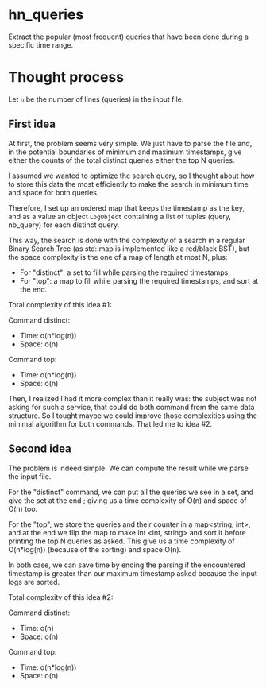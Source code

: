 # hn_queries
Extract the popular (most frequent) queries that have been done during a
specific time range.

# Thought process

Let `n` be the number of lines (queries) in the input file.

## First idea

At first, the problem seems very simple. We just have to parse the file and,
in the potential boundaries of minimum and maximum timestamps, give either
the counts of the total distinct queries either the top N queries.

I assumed we wanted to optimize the search query, so I thought about how to
store this data the most efficiently to make the search in minimum time and 
space for both queries. 

Therefore, I set up an ordered map that keeps the timestamp as the key, 
and as a value an object `LogObject` containing a list of tuples (query, 
nb_query) for each distinct query.

This way, the search is done with the complexity of a search in a regular 
Binary Search Tree (as std::map is implemented like a red/black BST), but
the space complexity is the one of a map of length at most N, plus:
* For "distinct": a set to fill while parsing the required timestamps,
* For "top": a map to fill while parsing the required timestamps, and sort at
the end.

Total complexity of this idea #1:

Command distinct:
* Time: o(n*log(n))
* Space: o(n)

Command top:
* Time: o(n*log(n))
* Space: o(n)

Then, I realized I had it more complex than it really was: the subject was not
asking for such a service, that could do both command from the same data
structure. So I tought maybe we could improve those complexities using the
minimal algorithm for both commands. That led me to idea #2.

## Second idea

The problem is indeed simple. We can compute the result while we parse the
input file.

For the "distinct" command, we can put all the queries we see
in a set, and give the set at the end ; giving us a time complexity of O(n)
and space of O(n) too. 

For the "top", we store the queries and their counter in a map<string, int>,
and at the end we flip the map to make int <int, string> and sort it before
printing the top N queries as asked. This give us a time complexity of
O(n*log(n)) (because of the sorting) and space O(n).

In both case, we can save time by ending the parsing if the encountered
timestamp is greater than our maximum timestamp asked because the input logs
are sorted.

Total complexity of this idea #2:

Command distinct:
* Time: o(n)
* Space: o(n)

Command top:
* Time: o(n*log(n))
* Space: o(n)
